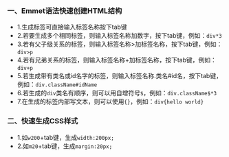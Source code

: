 ### 一、Emmet语法快速创建HTML结构
* 1.生成标签可直接输入标签名称按下tab键
* 2.若要生成多个相同标签，则输入标签名称加数字，按下tab键，例如：`div*3`
* 3.若有父子级关系的标签，则输入标签名称>加标签名称，按下tab键，例如：`div>p`
* 4.若有兄弟关系的标签，则输入标签名称+加标签名称，按下tab键，例如：`div+p`
* 5.若生成带有类名或id名字的标签，则输入标签名称.类名#id名，按下tab键，例如：`div.className#idName`
* 6.若生成的`div`类名有顺序，则可以用自增符号`$`，例如：`div.className$*3`
* 7.在生成的标签内部写文本，则可以使用`{}`，例如：`div{hello world}`
### 二、快速生成CSS样式
* 1.如`w200`+tab键，生成`width:200px;` 
* 2.如`m20`+tab键，生成`margin:20px;`
